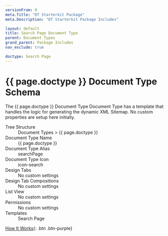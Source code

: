 ```yaml
---
versionFrom: 8
meta.Title: "DT Starterkit Package"
meta.Description: "DT Starterkit Package Includes"

layout: default
title: Search Page Document Type
parent: Document Types
grand_parent: Package Includes
nav_exclude: true

doctype: Search Page
---
```


# {{ page.doctype }} Document Type Schema

The {{ page.doctype }} Document Type Document Type has a template that handles the logic for generating the dynamic XML Sitemap. No custom properties are setup here initially.

<dl>
    <dt>Tree Structure</dt> <dd>Document Types > {{ page.doctype }}</dd>
    <dt>Document Type Name</dt> <dd>{{ page.doctype }}</dd>
    <dt>Document Type Alias</dt> <dd>searchPage</dd>
    <dt>Document Type Icon</dt> <dd>icon-search</dd>
    <dt>Design Tabs</dt> <dd>No custom settings</dd>
    <dt>Design Tab Compositions</dt> <dd>No custom settings</dd>
    <dt>List View</dt> <dd>No custom settings</dd>
    <dt>Permissions</dt> <dd>No custom settings</dd>
    <dt>Templates</dt> <dd>Search Page</dd>
</dl>

[How It Works](/Starterkit-Package/v8/Search.html#how-it-works){: .btn .btn-purple}